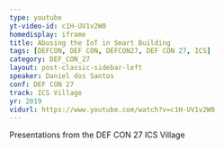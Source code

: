 ```yaml
---
type: youtube
yt-video-id: c1H-UV1v2W0
homedisplay: iframe
title: Abusing the IoT in Smart Building
tags: [DEFCON, DEF CON, DEFCON27, DEF CON 27, ICS]
category: DEF_CON_27
layout: post-classic-sidebar-left
speaker: Daniel dos Santos
conf: DEF CON 27
track: ICS Village
yr: 2019
vidurl: https://www.youtube.com/watch?v=c1H-UV1v2W0
---
```

Presentations from the DEF CON 27 ICS Village